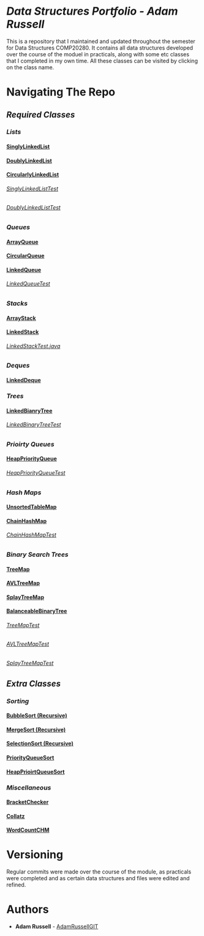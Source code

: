 # *Data Structures Portfolio - Adam Russell*

This is a repository that I maintained and updated throughout the semester for Data Structures COMP20280. It contains all data structures developed over the course of the moduel in practicals, along with some etc classes that I completed in my own time. All these classes can be visited by clicking on the class name.

# Navigating The Repo

## *Required Classes*

### *Lists*

#### [SinglyLinkedList](src/projectCode20280/SinglyLinkedList.java)

#### [DoublyLinkedList](src/projectCode20280/DoublyLinkedList.java)

#### [CircularlyLinkedList](src/projectCode20280/CircularlyLinkedList.java)

###### [SinglyLinkedListTest](src/projectCode20280/SinglyLinkedListTest.java)

###### [DoublyLinkedListTest](src/projectCode20280/DoublyLinkedListTest.java)

### *Queues*

#### [ArrayQueue](src/projectCode20280/ArrayQueue.java)

#### [CircularQueue](src/projectCode20280/CircularQueue.java)

#### [LinkedQueue](src/projectCode20280/LinkedQueue.java)

###### [LinkedQueueTest](src/projectCode20280/LinkedQueueTest.java)

### *Stacks*

#### [ArrayStack](src/projectCode20280/ArrayStack.java)

#### [LinkedStack](src/projectCode20280/LinkedStack.java)

###### [LinkedStackTest.java](src/projectCode20280/LinkedStackTest.java)

### *Deques*

#### [LinkedDeque](src/projectCode20280/LinkedDeque.java)

### *Trees*

#### [LinkedBianryTree](src/projectCode20280/LinkedBinaryTree.java)

###### [LinkedBinaryTreeTest](src/projectCode20280/LinkedBinaryTreeTest.java)

### *Prioirty Queues*

#### [HeapPriorityQueue](src/projectCode20280/HeapPriorityQueue.java)

###### [HeapPriorityQueueTest](src/projectCode20280/HeapPriorityQueueTest.java)

### *Hash Maps*

#### [UnsortedTableMap](src/projectCode20280/UnsortedTableMap.java)

#### [ChainHashMap](src/projectCode20280/ChainHashMap.java)

###### [ChainHashMapTest](src/projectCode20280/ChainHashMapTest.java)

### *Binary Search Trees*

#### [TreeMap](src/projectCode20280/TreeMap.java)

#### [AVLTreeMap](src/src/projectCode20280/AVLTreeMap.java)

#### [SplayTreeMap](src/projectCode20280/SplayTreeMap.java)

#### [BalanceableBinaryTree](src/projectCode20280/BalanceableBinaryTree.java)

###### [TreeMapTest](src/projectCode20280/TreeMapTest.java)

###### [AVLTreeMapTest](src/projectCode20280/AVLTreeMapTest.java)

###### [SplayTreeMapTest](src/projectCode20280/SplayTreeMapTest.java)

## *Extra Classes*

### *Sorting*

#### [BubbleSort (Recursive)](src/projectCode20280/BubbleSortRecursive.java)

#### [MergeSort (Recursive)](src/projectCode20280/MergeSortRecursion.java)

#### [SelectionSort (Recursive)](src/projectCode20280/SelectionSortRecursion.java)

#### [PriorityQueueSort](src/projectCode20280/PQSort.java)

#### [HeapPrioirtQueueSort](src/projectCode20280/HPQSort.java)

### *Miscellaneous*

#### [BracketChecker](src/projectCode20280/BracketChecker.java)

#### [Collatz](src/projectCode20280/Collatz.java)

#### [WordCountCHM](src/projectCode20280/WordCountCHM.java)

# Versioning

Regular commits were made over the course of the module, as practicals were completed and as certain data structures and files were edited and refined.

# Authors

* **Adam Russell** - [AdamRussellGIT](https://github.com/AdamRussellGIT)

